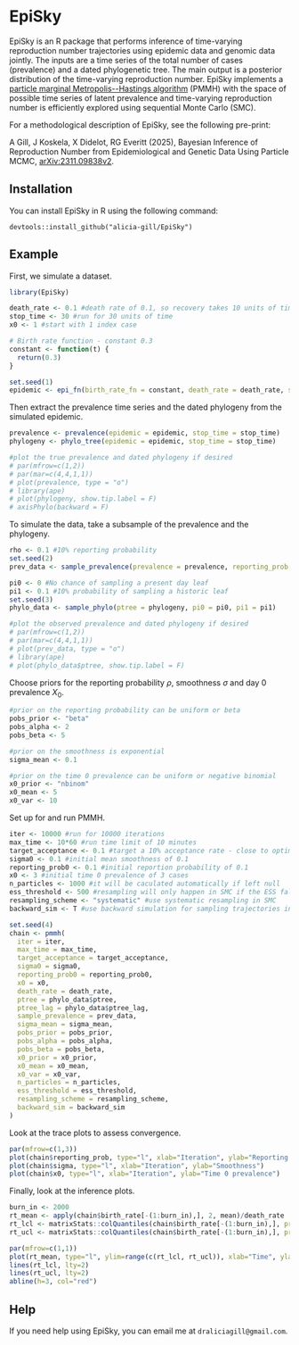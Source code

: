 # EpiSky

EpiSky is an R package that performs inference of time-varying reproduction number trajectories using epidemic data and genomic data jointly.
The inputs are a time series of the total number of cases (prevalence) and a dated phylogenetic tree.
The main output is a posterior distribution of the time-varying reproduction number.
EpiSky implements a [particle marginal Metropolis--Hastings algorithm](https://doi.org/10.1111/j.1467-9868.2009.00736.x) (PMMH) with the space of possible time series of latent prevalence and time-varying reproduction number is efficiently explored using sequential Monte Carlo (SMC).

For a methodological description of EpiSky, see the following pre-print:

A Gill, J Koskela, X Didelot, RG Everitt (2025), Bayesian Inference of Reproduction Number from Epidemiological and Genetic Data Using Particle MCMC, [arXiv:2311.09838v2](https://arxiv.org/abs/2311.09838v2).

## Installation

You can install EpiSky in R using the following command:

`devtools::install_github("alicia-gill/EpiSky")`

## Example

First, we simulate a dataset.

```r
library(EpiSky)

death_rate <- 0.1 #death rate of 0.1, so recovery takes 10 units of time
stop_time <- 30 #run for 30 units of time
x0 <- 1 #start with 1 index case

# Birth rate function - constant 0.3
constant <- function(t) {
  return(0.3)
}

set.seed(1)
epidemic <- epi_fn(birth_rate_fn = constant, death_rate = death_rate, stop_time = stop_time, x0 = x0)
```

Then extract the prevalence time series and the dated phylogeny from the simulated epidemic.

```r
prevalence <- prevalence(epidemic = epidemic, stop_time = stop_time)
phylogeny <- phylo_tree(epidemic = epidemic, stop_time = stop_time)

#plot the true prevalence and dated phylogeny if desired
# par(mfrow=c(1,2))
# par(mar=c(4,4,1,1))
# plot(prevalence, type = "o")
# library(ape)
# plot(phylogeny, show.tip.label = F)
# axisPhylo(backward = F)
```

To simulate the data, take a subsample of the prevalence and the phylogeny.

```r
rho <- 0.1 #10% reporting probability
set.seed(2)
prev_data <- sample_prevalence(prevalence = prevalence, reporting_prob = rho)

pi0 <- 0 #No chance of sampling a present day leaf
pi1 <- 0.1 #10% probability of sampling a historic leaf
set.seed(3)
phylo_data <- sample_phylo(ptree = phylogeny, pi0 = pi0, pi1 = pi1)

#plot the observed prevalence and dated phylogeny if desired
# par(mfrow=c(1,2))
# par(mar=c(4,4,1,1))
# plot(prev_data, type = "o")
# library(ape)
# plot(phylo_data$ptree, show.tip.label = F)
```

Choose priors for the reporting probability $\rho$, smoothness $\sigma$ and day 0 prevalence $X_{0}$.

```r
#prior on the reporting probability can be uniform or beta
pobs_prior <- "beta"
pobs_alpha <- 2
pobs_beta <- 5

#prior on the smoothness is exponential
sigma_mean <- 0.1

#prior on the time 0 prevalence can be uniform or negative binomial
x0_prior <- "nbinom"
x0_mean <- 5
x0_var <- 10
```

Set up for and run PMMH.

```r
iter <- 10000 #run for 10000 iterations
max_time <- 10*60 #run time limit of 10 minutes
target_acceptance <- 0.1 #target a 10% acceptance rate - close to optimal for PMMH
sigma0 <- 0.1 #initial mean smoothness of 0.1
reporting_prob0 <- 0.1 #initial reportion probability of 0.1
x0 <- 3 #initial time 0 prevalence of 3 cases
n_particles <- 1000 #it will be caculated automatically if left null
ess_threshold <- 500 #resampling will only happen in SMC if the ESS falls below this threshold
resampling_scheme <- "systematic" #use systematic resampling in SMC
backward_sim <- T #use backward simulation for sampling trajectories in SMC

set.seed(4)
chain <- pmmh(
  iter = iter,
  max_time = max_time,
  target_acceptance = target_acceptance,
  sigma0 = sigma0,
  reporting_prob0 = reporting_prob0,
  x0 = x0,
  death_rate = death_rate,
  ptree = phylo_data$ptree,
  ptree_lag = phylo_data$ptree_lag,
  sample_prevalence = prev_data,
  sigma_mean = sigma_mean,
  pobs_prior = pobs_prior,
  pobs_alpha = pobs_alpha,
  pobs_beta = pobs_beta,
  x0_prior = x0_prior,
  x0_mean = x0_mean,
  x0_var = x0_var,
  n_particles = n_particles,
  ess_threshold = ess_threshold,
  resampling_scheme = resampling_scheme,
  backward_sim = backward_sim
)
```

Look at the trace plots to assess convergence.

```r
par(mfrow=c(1,3))
plot(chain$reporting_prob, type="l", xlab="Iteration", ylab="Reporting probability")
plot(chain$sigma, type="l", xlab="Iteration", ylab="Smoothness")
plot(chain$x0, type="l", xlab="Iteration", ylab="Time 0 prevalence")
```

Finally, look at the inference plots.

```r
burn_in <- 2000
rt_mean <- apply(chain$birth_rate[-(1:burn_in),], 2, mean)/death_rate
rt_lcl <- matrixStats::colQuantiles(chain$birth_rate[-(1:burn_in),], probs=0.025)/death_rate
rt_ucl <- matrixStats::colQuantiles(chain$birth_rate[-(1:burn_in),], probs=0.975)/death_rate

par(mfrow=c(1,1))
plot(rt_mean, type="l", ylim=range(c(rt_lcl, rt_ucl)), xlab="Time", ylab="Reproduction number")
lines(rt_lcl, lty=2)
lines(rt_ucl, lty=2)
abline(h=3, col="red")
```

## Help

If you need help using EpiSky, you can email me at `draliciagill@gmail.com`.

